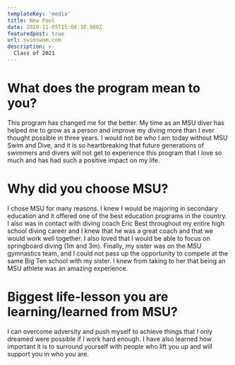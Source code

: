 ```yaml
---
templateKey: 'media'
title: New Pool
date: 2020-11-05T15:04:10.000Z
featuredpost: true
url: swimswam.com
description: >-
  Class of 2021
---
```


# What does the program mean to you?
This program has changed me for the better. My time as an MSU diver has helped me to grow as a person and improve my diving more than I ever thought possible in three years. I would not be who I am today without MSU Swim and Dive, and it is so heartbreaking that future generations of swimmers and divers will not get to experience this program that I love so much and has had such a positive impact on my life.


# Why did you choose MSU?
I chose MSU for many reasons. I knew I would be majoring in secondary education and it offered one of the best education programs in the country. I also was in contact with diving coach Eric Best throughout my entire high school diving career and I knew that he was a great coach and that we would work well together. I also loved that I would be able to focus on springboard diving (1m and 3m). Finally, my sister was on the MSU gymnastics team, and I could not pass up the opportunity to compete at the same Big Ten school with my sister. I knew from taking to her that being an MSU athlete was an amazing experience.

# Biggest life-lesson you are learning/learned from MSU?

I can overcome adversity and push myself to achieve things that I only dreamed were possible if I work hard enough. I have also learned how important it is to surround yourself with people who lift you up and will support you in who you are.
